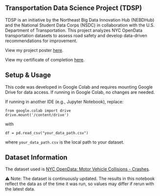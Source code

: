 ## Transportation Data Science Project (TDSP)
TDSP is an initiative by the Northeast Big Data Innovation Hub (NEBDHub) and the National Student Data Corps (NSDC) in collaboration with the U.S. Department of Transportation. This project analyzes NYC OpenData transportation datasets to assess road safety and develop data-driven recommendations for improvement.

View my project poster [here](https://github.com/TDSP/blob/main/TDSP_Poster.pdf).

View my certificate of completion [here](./TDSP_certificate.pdf).

## Setup & Usage
This code was developed in Google Colab and requires mounting Google Drive for data access. If running in Google Colab, no changes are needed.

If running in another IDE (e.g., Jupyter Notebook), replace:

```
from google.colab import drive
drive.mount('/content/drive')
```
with
```
df = pd.read_csv("your_data_path.csv")
```

where `your_data_path.csv` is the local path to your dataset.

## Dataset Information

The dataset used is [NYC OpenData: Motor Vehicle Collisions - Crashes](https://data.cityofnewyork.us/Public-Safety/Motor-Vehicle-Collisions-Crashes/h9gi-nx95).

⚠️ Note: The dataset is continuously updated. The results in this notebook reflect the data as of the time it was run, so values may differ if rerun with the latest data.
